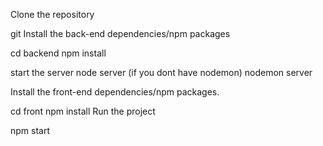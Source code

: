 Clone the repository

git 
Install the back-end dependencies/npm packages

cd backend
npm install

start the server
node server (if you dont have nodemon)
nodemon server

Install the front-end dependencies/npm packages.

cd front
npm install
Run the project

npm start
